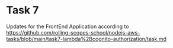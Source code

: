 # Task 7

Updates for the FrontEnd Application according to https://github.com/rolling-scopes-school/nodejs-aws-tasks/blob/main/task7-lambda%2Bcognito-authorization/task.md
